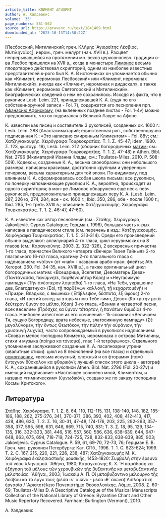 ```yaml
---
article_title: КЛИМЕНТ АГИОРИТ
author: А. Халдеакис
volume: '35'
page_numbers: 561-562
source_url: https://pravenc.ru/text/1841409.html
downloaded_at: '2025-10-13T14:50:22Z'
---
```


[Лесбосский, Митилинский; греч. Κλήμης ῾Αγιορείτης Λέσβιος, Μυτιληναῖος], иером., греч. мелург (нач. XVII в.). Расцвет непрерывавшейся на протяжении мн. веков церковнопевч. традиции о-ва Лесбос пришелся на XVII в., когда в монастыре [Лимонос](https://pravenc.ru/text/Лимонос.html) весьма плодотворно действовал скрипторий, одним из наиболее известных представителей к-рого был К. А. В источниках он упоминается обычно как «Климент, иеромонах Лесбосский» или «Климент, иеромонах Митилинский», иногда как «Климент, иеромонах и дидаскал», а также как «Климент, иеромонах Святогорский и Митилинский». Биографических сведений о нем не сохранилось. Исходя из факта, что в рукописи Lesb. Leim. 221, принадлежавшей К. А. (судя по его собственноручной записи - Fol. 7), содержатся его песнопения прп. [Афанасию Афонскому](<https://pravenc.ru/text/Афанасию Афонскому.html>), (на вклеенных позднее листах - Fol. 1-4v) можно предположить, что он подвизался в Великой Лавре на Афоне.

К. известен как писец и составитель 3 рукописей, созданных ок. 1600 г.: Lesb. Leim. 288 (Анастасиматарий; единственная ркп., собственноручно подписанная К.: «Это написано смиренным Климентом» - Fol. 88v; см.: Χατζηγιακουμής. Χειρόγραφα Τουρκοκρατίας. Τ. 1. Σ. 45-47; idem. 1980. Σ. 123, φωτογρ. 19), Lesb. Leim. 212 (сборник богородичных [матим;](<https://pravenc.ru/text/матим .html>) см.: Χατζηγιακουμής. Χειρόγραφα Τουρκοκρατίας. Τ. 1. Σ. 47-48) и Athen. Bibl. Nat. 2796 (Икиматарий Иоанна Клады; см.: Touliatos-Miles. 2010. P. 508-509). Кодексы, созданные К. А., весьма своеобразны: они небольшого размера, написаны красивым, достаточно крупным и уверенным почерком, весьма характерным для той эпохи. По-видимому, под влиянием К. А. сформировалась особая школа письма; все рукописи, по почерку напоминающие рукописи К. А., вероятно, происходят из одного скриптория; в мон-ре Лимонос обнаружено еще неск. певч. рукописей, предположительно принадлежащих перу К. А. (Lesb. Leim. 287, 326 ια, 274, 284, все - ок. 1600 г.; Ibid. 350, 286, обе - после 1600 г.; Ibid. 285, 1-я треть XVIII в.; описание: Χατζηγιακουμής. Χειρόγραφα Τουρκοκρατίας. Τ. 1. Σ. 46-47, 47-60).

К. А. известен как автор песнопений (см.: Στάθης. Χειρόγραφα; Jakovljević. Cyprus Catalogue; Герцман. 1996), большая часть к-рых написана в пападическом стиле (см. перечень в изд.: Χατζηγιακουμής. Χειρόγραφα Τουρκοκρατίας. Τ. 1. Σ. 
313-314). Среди его произведений обычно выделяют: аллилуиарий 4-го гласа, цикл херувимских на 8 гласов (см.: Καραγκούνης. 2003. Σ. 322-326), 2 воскресных причастна 1-го гласа, причастен Великого четверга «Вечери Твоея Тайныя» 2-го плагального (6-го) гласа, кратиму 2-го плагального гласа с надписанием: «νάϊον» (от «най» - названия арабо-иран. флейты; Ath. Xeropot. 260. Fol. 34-35, нач. XVIII в.), а также оригинальный цикл богородичных матим: «Всецарице, Всепетая, Девоматерь Дева» (Παντάνασσα, πανύμνητε, παρθενομῆτορ Κόρη) и «Неугасимую лампаду» (Τὴν ἀνέσπερον λαμπάδα) 1-го гласа, «На Тебя, украшение дев, Благодатную» (Σοί, τῇ παρθένων καλλονῇ, τῇ κεχαριτομένῇ) и «Призри, Владыко, с вышних» (᾿Επίβλεψον, δέσποτα, ἐξ ὕφους) 2-го гласа, «И третий вслед за вторым пою Тебе гимн, Дево» (Κα τρίτην μετὰ δεύτερον ὕμνον σο μέλπο, Κόρη) 3-го гласа, «Вонми и четвертой песни, всех веселие» (Πρόσχες κα ὕμνον τέταρτον, ἡ πανάτων θυμιδία) 4-го гласа. Наиболее известное из его сочинений - 15-сложник «Величаем Тя, сущую Богородицу, врата небесные, златосиянную лампаду» (Σὲ μεγαλύνομεν, τὴν ὄντως Θεωτόκον, τὴν πύλην τὴν οὐράνιον, τὴν χρυσαυγὴ λυχνία), часто сопровождаемый в рукописях надписанием: «Слова и мелос господина Климента, иеромонаха с острова Митилины, стихи и музыка (ποίημα κα τόνισμα), глас 1-й τετράφωνος». Отдельного упоминания заслуживают созданные К. А. пасапноарии утрени (хвалитные стихи): цикл из 8 песнопений (на все гласы) и отдельный [осмогласник](https://pravenc.ru/text/осмогласник.html), «весьма искусный, сложный и со фторами» (πανὺ ἔντεχνον δύσκολον κα φθορικόν); лучший список этого цикла - автограф К. А., сохранившийся в рукописи Athen. Bibl. Nat. 2796 (Fol. 20-27v) и имеющий надписание: «Настоящее сочинено мной, Климентом, и названо «гимническим» (ὑμνωδικόν), создано же по заказу господина Космы Критского».

## Литература

Στάθης. Χειρόγραφα. Τ. 1. Σ. 8, 64, 110, 112-115, 131, 138-140, 148, 182, 185-186, 188, 262, 275-276, 341, 370-371, 386, 393, 402, 408, 412-413, 417, 428, 486, 630; Τ. 2. Σ. 16, 30-31, 47-48, 174-176, 203, 225, 292-293, 357-358, 377, 595, 598, 631, 646, 669, 715, 740, 831; Τ. 3. Σ. 18, 95, 129, 134-135, 316, 332-333, 381, 446, 516, 557, 560, 586, 636, 638-639, 644, 647-648, 663, 675, 694, 718-719, 724-725, 728, 832-833, 838-839, 885, 903; Jakovljević. Cyprus Catalogue. P. 59, 61, 69-70, 72-73, 76; Герцман Е. В. Греч. муз. рукописи Петербурга: Кат. СПб., 1996. Т. 1. С. 623-624; 1999. Т. 2. С. 167, 215, 220, 221, 226, 238, 487; Χατζηγιακουμής Μ. Κ. Χειρόγραφα ἐκκλησιαστικῆς μουσικῆς, 1453-1820: Συμβολὴ στὴν ἔρευνα τοῦ νέου λληνισμοῦ. ᾿Αθήνα, 1980; Καραγκούνης Κ. Χ. ῾Η παράδοση κα ἐξήγηση τοῦ μέλους τῶν χερουβικῶν τῆς βυζαντινῆς κα μεταβυζαντινῆς μελοποιίας. ᾿Αθῆναι, 2003; ᾿Ιωακείμ Α. Π. Οἱ μεταβυζαντινο μελουργο τῆς Λέσβου κα τὸ ἔργο τους (μέσα ιε´ ἀιώνα - μέσα ιθ´ ἀιώνα)̇ Διπλοματικὴ ἐργασία / ᾿Αριστοτέλειο Πανεπιστήμιο Θεσσαλονίκης. Λάμια, 2008. Σ. 60-69; Touliatos-Miles D. A Descriptive Catalogue of the Musical Manuscripts Collection of the National Library of Greece: Byzantine Chant and Other Music Repertory Recovered. Farnham; Burlington (Vermont), 2010.

А. Халдеакис
